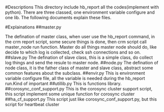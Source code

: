 #Descriptions
This directory include hb_report all the codes(implement with python). There are three classed, one environment variable configure and one lib. The following documents explain these files.

#Explainations
##master.py

The defination of master class, when user use the hb_report command, in the crm report script, some secure things is done, then crm script call master_node run function. Master do all things  master node should do, like decide to which log is collected, check ssh connections and so on.
##slave.py
The defination of slave class, this is a simple class, do collect log things and send the resule to master node.
##node.py
The defination of node class, it is the father class of master and slave class, abstract some common features about the subclass.
##envir.py
This is environment variable configure file, all the  variable is needed during the hb_report run.Kind of important
##utillib.py
This is functions library.
##corosync_conf_support.py
This is the corosync cluster support script, this script implement some unique function for corosync cluster
##ha_cf_support.py
This script just like corosync_conf_support.py, but this script for heartbeat cluster
